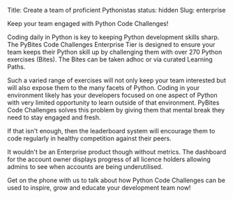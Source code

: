 Title: Create a team of proficient Pythonistas
status: hidden
Slug: enterprise

Keep your team engaged with Python Code Challenges!

Coding daily in Python is key to keeping Python development skills sharp. The PyBites Code Challenges Enterprise Tier is designed to ensure your team keeps their Python skill up by challenging them with over 270 Python exercises (Bites). The Bites can be taken adhoc or via curated Learning Paths.

Such a varied range of exercises will not only keep your team interested but will also expose them to the many facets of Python. Coding in your environment likely has your developers focused on one aspect of Python with very limited opportunity to learn outside of that environment. PyBites Code Challenges solves this problem by giving them that mental break they need to stay engaged and fresh.

If that isn't enough, then the leaderboard system will encourage them to code regularly in healthy competition against their peers.

It wouldn't be an Enterprise product though without metrics. The dashboard for the account owner displays progress of all licence holders allowing admins to see when accounts are being underutilised.

Get on the phone with us to talk about how Python Code Challenges can be used to inspire, grow and educate your development team now!
